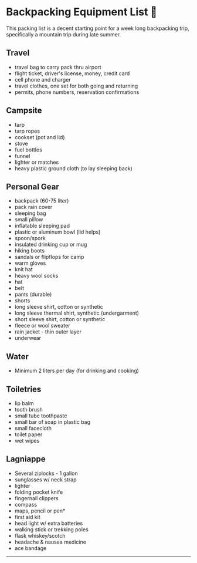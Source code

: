 # Backpacking Equipment List :deciduous_tree:

This packing list is a decent starting point for a week long backpacking trip, specifically a mountain trip during late summer.

## Travel

* travel bag to carry pack thru airport
* flight ticket, driver's license, money, credit card
* cell phone and charger
* travel clothes, one set for both going and returning
* permits, phone numbers, reservation confirmations

## Campsite

* tarp
* tarp ropes
* cookset (pot and lid)
* stove
* fuel bottles
* funnel
* lighter or matches
* heavy plastic ground cloth (to lay sleeping back)

## Personal Gear

* backpack (60-75 liter)
* pack rain cover
* sleeping bag
* small pillow
* inflatable sleeping pad
* plastic or aluminum bowl (lid helps)
* spoon/spork
* insulated drinking cup or mug
* hiking boots
* sandals or flipflops for camp
* warm gloves
* knit hat
* heavy wool socks
* hat
* belt
* pants (durable)
* shorts
* long sleeve shirt, cotton or synthetic
* long sleeve thermal shirt, synthetic (undergarment)
* short sleeve shirt, cotton or synthetic
* fleece or wool sweater
* rain jacket - thin outer layer
* underwear

## Water

* Minimum 2 liters per day (for drinking and cooking)

## Toiletries

* lip balm
* tooth brush
* small tube toothpaste
* small bar of soap in plastic bag
* small facecloth
* toilet paper
* wet wipes

## Lagniappe

* Several ziplocks - 1 gallon
* sunglasses w/ neck strap
* lighter
* folding pocket knife
* fingernail clippers
* compass
* maps, pencil or pen*
* first aid kit
* head light w/ extra batteries
* walking stick or trekking poles
* flask whiskey/scotch
* headache & nausea medicine
* ace bandage

---

